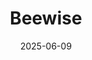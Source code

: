 ---  
layout: startup_page  
title: "Beewise"  
id: "beewise.ag"  
permalink: "/beewisebeewise.ag06092025/"  
website: "https://www.beewise.ag/home"  
funding_round: "Series D"  
funding_amount: "$50M"  
investors: "Fortissimo Capital, Insight Partners, APG Asset Management, lool Ventures, Badiya Capital, Marav Mazon Group, Austin Hearst (Tom Horne)"  
about: "Beewise is a climate tech company focused on saving bees to secure the global food supply. They have developed the BeeHome™, an AI-powered robotic beehive that uses AI and precision robotics, powered with solar energy, to offer bees 'active' real-time autonomous treatment, addressing the decline in bee populations."  
markets: "Climate Tech, AI, Robotics, Agriculture, AgTech, Animal Feed, Artificial Intelligence (AI)"  
hq: "San Ramon, California, United States"  
founded_year: "2018"  
linkedin: "https://www.linkedin.com/company/beewisetech"  
twitter: "https://twitter.com/BeewiseT"  
instagram: ""  
facebook: "https://www.facebook.com/beewisetechnologies"  
crunchbase: "https://www.crunchbase.com/organization/beewise-29a6"  
pitchbook: "https://pitchbook.com/profiles/company/277647-67"  

date_display: "09-Jun-2025"  
date: "2025-06-09"

# SEO Optimization  
meta_title: "Beewise - Series D Funding ($50M)"  
meta_description: "Beewise, Beewise is a climate tech company focused on saving bees to secure the global food supply. They have developed the BeeHome™, an AI-powered robotic bee..."  
meta_keywords: "Beewise, Climate Tech, AI, Robotics, Agriculture, AgTech, Animal Feed, Artificial Intelligence (AI), Series D funding"  
canonical_url: "https://startup.projectstartups.com/beewisebeewise.ag06092025/"  
---